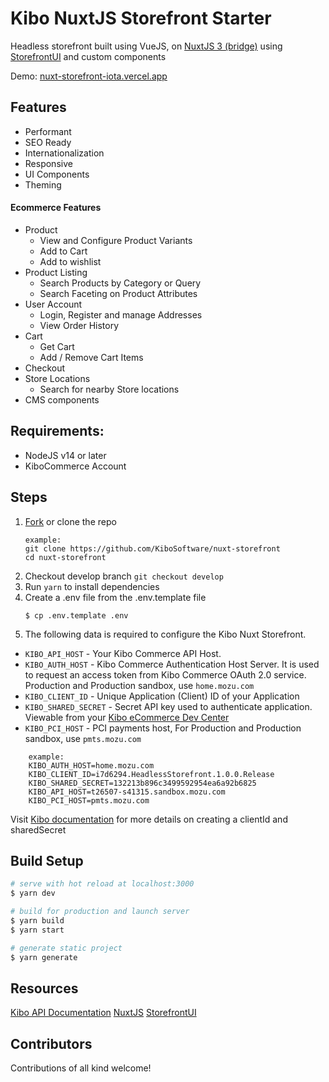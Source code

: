 # Kibo NuxtJS Storefront Starter

Headless storefront built using VueJS, on [NuxtJS 3 (bridge)](https://v3.nuxtjs.org/) using [StorefrontUI](https://www.storefrontui.io/) and custom components

Demo: [nuxt-storefront-iota.vercel.app](https://nuxt-storefront-iota.vercel.app/)

## Features

- Performant
- SEO Ready
- Internationalization
- Responsive
- UI Components
- Theming

#### Ecommerce Features

- Product
  - View and Configure Product Variants
  - Add to Cart
  - Add to wishlist
- Product Listing
  - Search Products by Category or Query
  - Search Faceting on Product Attributes
- User Account
  - Login, Register and manage Addresses
  - View Order History
- Cart
  - Get Cart
  - Add / Remove Cart Items
- Checkout
- Store Locations
  - Search for nearby Store locations
- CMS components

## Requirements:

- NodeJS v14 or later
- KiboCommerce Account

## Steps

1. [Fork](https://docs.github.com/en/get-started/quickstart/fork-a-repo) or clone the repo
   ```
   example:
   git clone https://github.com/KiboSoftware/nuxt-storefront
   cd nuxt-storefront
   ```
2. Checkout develop branch `git checkout develop`
3. Run `yarn` to install dependencies
4. Create a .env file from the .env.template file
   ```
   $ cp .env.template .env
   ```
5. The following data is required to configure the Kibo Nuxt Storefront.

- `KIBO_API_HOST` - Your Kibo Commerce API Host.
- `KIBO_AUTH_HOST` - Kibo Commerce Authentication Host Server. It is used to request an access token from Kibo Commerce OAuth 2.0 service. Production and Production sandbox, use `home.mozu.com`
- `KIBO_CLIENT_ID` - Unique Application (Client) ID of your Application
- `KIBO_SHARED_SECRET` - Secret API key used to authenticate application. Viewable from your [Kibo eCommerce Dev Center](https://mozu.com/login)
- `KIBO_PCI_HOST` - PCI payments host, For Production and Production sandbox, use `pmts.mozu.com`

```
    example:
    KIBO_AUTH_HOST=home.mozu.com
    KIBO_CLIENT_ID=i7d6294.HeadlessStorefront.1.0.0.Release
    KIBO_SHARED_SECRET=132213b896c3499592954ea6a92b6825
    KIBO_API_HOST=t26507-s41315.sandbox.mozu.com
    KIBO_PCI_HOST=pmts.mozu.com
```

Visit [Kibo documentation](https://docs.kibocommerce.com/221803/1108695-getting-started-headless) for more details on creating a clientId and sharedSecret

## Build Setup

```bash
# serve with hot reload at localhost:3000
$ yarn dev

# build for production and launch server
$ yarn build
$ yarn start

# generate static project
$ yarn generate
```

## Resources

[Kibo API Documentation](https://apidocs.kibocommerce.com/?spec=overview#overview)
[NuxtJS](https://v3.nuxtjs.org/)
[StorefrontUI](https://www.storefrontui.io/)

## Contributors

Contributions of all kind welcome!
